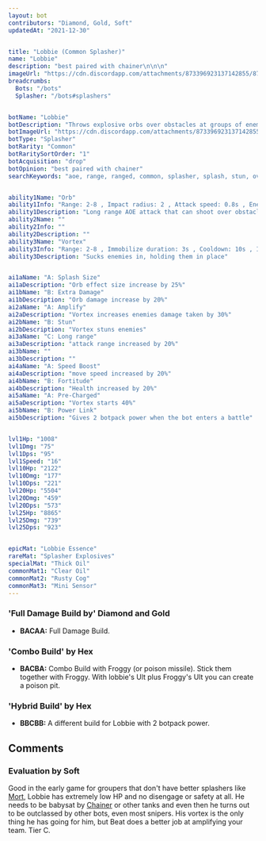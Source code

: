 ```yaml
---
layout: bot
contributors: "Diamond, Gold, Soft"
updatedAt: "2021-12-30"


title: "Lobbie (Common Splasher)"
name: "Lobbie"
description: "best paired with chainer\n\n\n"
imageUrl: "https://cdn.discordapp.com/attachments/873396923137142855/873397346233352252/lobbie.png"
breadcrumbs:
  Bots: "/bots"
  Splasher: "/bots#splashers"


botName: "Lobbie"
botDescription: "Throws explosive orbs over obstacles at groups of enemies. Tries to do its best."
botImageUrl: "https://cdn.discordapp.com/attachments/873396923137142855/873397346233352252/lobbie.png"
botType: "Splasher"
botRarity: "Common"
botRaritySortOrder: "1"
botAcquisition: "drop"
botOpinion: "best paired with chainer"
searchKeywords: "aoe, range, ranged, common, splasher, splash, stun, over, combo"


ability1Name: "Orb"
ability1Info: "Range: 2-8 , Impact radius: 2 , Attack speed: 0.8s , Energy damage: 100%"
ability1Description: "Long range AOE attack that can shoot over obstacles"
ability2Name: ""
ability2Info: ""
ability2Description: ""
ability3Name: "Vortex"
ability3Info: "Range: 2-8 , Immobilize duration: 3s , Cooldown: 10s , Impact radius: 3"
ability3Description: "Sucks enemies in, holding them in place"


ai1aName: "A: Splash Size"
ai1aDescription: "Orb effect size increase by 25%"
ai1bName: "B: Extra Damage"
ai1bDescription: "Orb damage increase by 20%"
ai2aName: "A: Amplify"
ai2aDescription: "Vortex increases enemies damage taken by 30%"
ai2bName: "B: Stun"
ai2bDescription: "Vortex stuns enemies"
ai3aName: "C: Long range"
ai3aDescription: "attack range increased by 20%"
ai3bName: ""
ai3bDescription: ""
ai4aName: "A: Speed Boost"
ai4aDescription: "move speed increased by 20%"
ai4bName: "B: Fortitude"
ai4bDescription: "Health increased by 20%"
ai5aName: "A: Pre-Charged"
ai5aDescription: "Vortex starts 40%"
ai5bName: "B: Power Link"
ai5bDescription: "Gives 2 botpack power when the bot enters a battle"


lvl1Hp: "1008"
lvl1Dmg: "75"
lvl1Dps: "95"
lvl1Speed: "16"
lvl10Hp: "2122"
lvl10Dmg: "177"
lvl10Dps: "221"
lvl20Hp: "5504"
lvl20Dmg: "459"
lvl20Dps: "573"
lvl25Hp: "8865"
lvl25Dmg: "739"
lvl25Dps: "923"


epicMat: "Lobbie Essence"
rareMat: "Splasher Explosives"
specialMat: "Thick Oil"
commonMat1: "Clear Oil"
commonMat2: "Rusty Cog"
commonMat3: "Mini Sensor"
---
```


### 'Full Damage Build by' Diamond and Gold
- **BACAA:** Full Damage Build.

### 'Combo Build' by Hex
- **BACBA:** Combo Build with Froggy (or poison missile). Stick them together with Froggy. With lobbie's Ult plus Froggy's Ult you can create a poison pit.

### 'Hybrid Build' by Hex
- **BBCBB:** A different build for Lobbie with 2 botpack power.

## Comments

### Evaluation by Soft
Good in the early game for groupers that don't have better splashers like [Mort](/mort), Lobbie has extremely low HP and no disengage or safety at all. He needs to be babysat by [Chainer](/chainer) or other tanks and even then he turns out to be outclassed by other bots, even most snipers. His vortex is the only thing he has going for him, but Beat does a better job at amplifying your team. Tier C.

